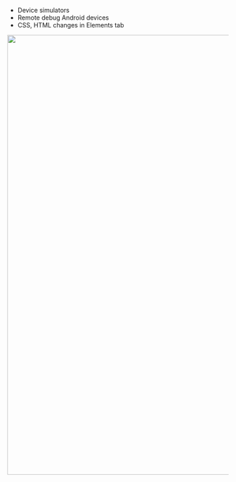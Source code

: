 * Device simulators
* Remote debug Android devices
* CSS, HTML changes in Elements tab

<img width="1000" alt="" src="https://i.imgur.com/hnwhziJ.png">
